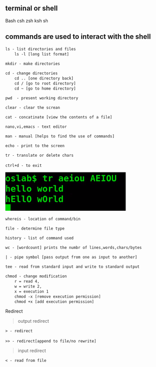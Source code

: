 terminal or shell
----------
Bash 
csh
zsh
ksh
sh

## commands are used to interact with the  shell
```
ls - list directories and files
	ls -l [long list format]
```

```
mkdir - make directories
```

```
cd - change directories
	cd .. [one directory back]
	cd / [go to root directory]
	cd ~ [go to home directory]
```

```
pwd  - present working directory
```

```
clear - clear the screan
```

```
cat - concatinate [view the contents of a file]
```

```
nano,vi,emacs - text editor
```

```
man - manual [helps to find the use of commands]
```

```
echo - print to the screen
```

```
tr - translate or delete chars

ctrl+d - to exit
```
![tr](./img/tr.png)


```
whereis - location of command/bin
```

```
file - determine file type
```

```
history - list of command used
```

```
wc - [wordcount] prints the numbr of lines,words,chars/bytes
```

```
| - pipe symbol [pass output from one as input to another]
```

```
tee - read from standard input and write to standard output
```

```
chmod - change modification
	r = read 4, 
	w = write 2, 
	x = execution 1
	chmod -x [remove execution permission]
	chmod +x [add execution permission]
```


Redirect

> output redirect

```
> - redirect

>> - redirect[append to file/no rewrite]
```

> input redirect
```
< - read from file
```

